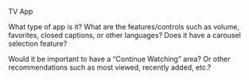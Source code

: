 TV App

What type of app is it? What are the features/controls such as volume, favorites, closed captions, or other languages? Does it have a carousel selection feature?

Would it be important to have a “Continue Watching” area? Or other recommendations such as most viewed, recently added, etc.?
